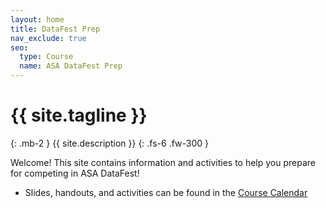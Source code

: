 ```yaml
---
layout: home
title: DataFest Prep
nav_exclude: true
seo:
  type: Course
  name: ASA DataFest Prep
---
```


# {{ site.tagline }}
{: .mb-2 }
{{ site.description }}
{: .fs-6 .fw-300 }


Welcome! This site contains information and activities to help you prepare for competing in ASA DataFest! 

* Slides, handouts, and activities can be found in the [Course Calendar](https://sta175-s22.github.io/calendar/)

